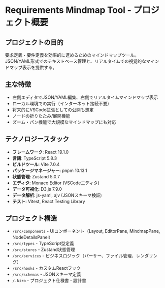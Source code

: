 # Requirements Mindmap Tool - プロジェクト概要

## プロジェクトの目的
要求定義・要件定義を効率的に進めるためのマインドマップツール。JSON/YAML形式でのテキストベース管理と、リアルタイムでの視覚的なマインドマップ表示を提供する。

## 主な特徴
- 左側エディタでJSON/YAML編集、右側でリアルタイムマインドマップ表示
- ローカル環境での実行（インターネット接続不要）
- 将来的にVSCode拡張としての公開も想定
- ノードの折りたたみ/展開機能
- ズーム・パン機能で大規模なマインドマップにも対応

## テクノロジースタック
- **フレームワーク**: React 19.1.0
- **言語**: TypeScript 5.8.3
- **ビルドツール**: Vite 7.0.4
- **パッケージマネージャー**: pnpm 10.13.1
- **状態管理**: Zustand 5.0.7
- **エディタ**: Monaco Editor (VSCodeエディタ)
- **データ可視化**: D3.js 7.9.0
- **データ解析**: js-yaml, ajv (JSONスキーマ検証)
- **テスト**: Vitest, React Testing Library

## プロジェクト構造
- `/src/components` - UIコンポーネント（Layout, EditorPane, MindmapPane, NodeDetailsPanel）
- `/src/types` - TypeScript型定義
- `/src/stores` - Zustand状態管理
- `/src/services` - ビジネスロジック（パーサー、ファイル管理、レンダリング）
- `/src/hooks` - カスタムReactフック
- `/src/schemas` - JSONスキーマ定義
- `/.kiro` - プロジェクト仕様書・設計書